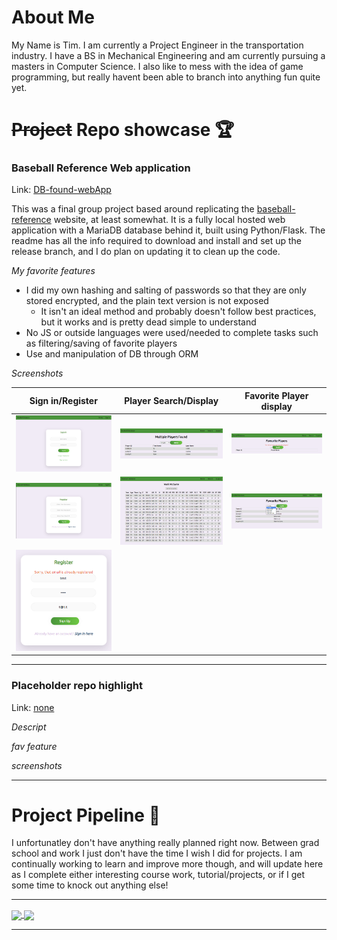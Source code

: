 # About **Me**
My Name is Tim.  I am currently a Project Engineer in the transportation industry.  I have a BS in Mechanical Engineering and am currently pursuing a masters in Computer Science.  I also like to mess with the idea of game programming, but really havent been able to branch into anything fun quite yet.


# ~~Project~~ Repo showcase 🏆

### Baseball Reference Web application
Link: [DB-found-webApp](https://github.com/tkm3d1a/DB-found-webApp)

This was a final group project based around replicating the [baseball-reference](https://www.baseball-reference.com/) website, at least somewhat.  It is a fully local hosted web application with a MariaDB database behind it, built using Python/Flask.  The readme has all the info required to download and install and set up the release branch, and I do plan on updating it to clean up the code.

*My favorite features*
- I did my own hashing and salting of passwords so that they are only stored encrypted, and the plain text version is not exposed
  - It isn't an ideal method and probably doesn't follow best practices, but it works and is pretty dead simple to understand
- No JS or outside languages were used/needed to complete tasks such as filtering/saving of favorite players
- Use and manipulation of DB through ORM

*Screenshots*

| Sign in/Register | Player Search/Display | Favorite Player display |
| -------- | -------- | -------- |
| <img src="./ref/webapp_screen/dbWeb_signin.png" alt="Sign In" width=200px /> | <img src="./ref/webapp_screen/dbWeb_playersearch_multiple.png" alt="Sign In" width=200px /> | <img src="./ref/webapp_screen/dbWeb_favplayers_empty.png" alt="Sign In" width=200px /> |
| <img src="./ref/webapp_screen/dbWeb_register.png" alt="Sign In" width=200px /> | <img src="./ref/webapp_screen/dbWeb_playersearch_single.png" alt="Sign In" width=200px /> | <img src="./ref/webapp_screen/dbWeb_favplayers_entries.png" alt="Sign In" width=200px /> |
| <img src="./ref/webapp_screen/dbWeb_register_err.png" alt="Sign In" width=200px /> | | |

---

### Placeholder repo highlight
Link: [none](#about-me)

*Descript*

*fav* *feature*

*screenshots*

---

# Project Pipeline 🔭

I unfortunatley don't have anything really planned right now.  Between grad school and work I just don't have the time I wish I did for projects.  I am continually working to learn and improve more though, and will update here as I complete either interesting course work, tutorial/projects, or if I get some time to knock out anything else!

---

<a href="https://github.com/anuraghazra/github-readme-stats">
  <img align="center" width=400px src="https://github-readme-stats.vercel.app/api?username=tkm3d1a&count_private=true&show_icons=true&theme=tokyonight&hide=stars,prs" />
</a>
<a href="https://github.com/anuraghazra/github-readme-stats">
  <img align="center" width=260px src="https://github-readme-stats.vercel.app/api/top-langs/?username=tkm3d1a&layout=compact" />
</a>

---
